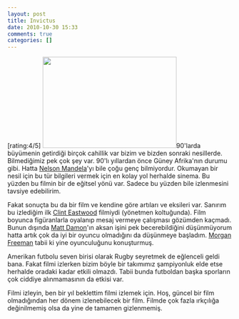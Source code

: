 ```yaml
---
layout: post
title: Invictus
date: 2010-10-30 15:33
comments: true
categories: []
---
```

[rating:4/5]
<img class="alignleft size-medium wp-image-2059" title="invictus_32" src="http://onurbaykal.com.tr/wp-content/uploads/2010/10/invictus_32-300x205.jpg" alt="" width="300" height="205" />90'larda büyümenin getirdiği birçok cahillik var bizim ve bizden sonraki nesillerde. Bilmediğimiz pek çok şey var. 90'lı yıllardan önce Güney Afrika'nın durumu gibi. Hatta <a class="zem_slink" title="Nelson Mandela" rel="wikipedia" href="http://en.wikipedia.org/wiki/Nelson_Mandela">Nelson Mandela</a>'yı bile çoğu genç bilmiyordur. Okumayan bir nesil için bu tür bilgileri vermek için en kolay yol herhalde sinema. Bu yüzden bu filmin bir de eğitsel yönü var. Sadece bu yüzden bile izlenmesini tavsiye edebilirim.

Fakat sonuçta bu da bir film ve kendine göre artıları ve eksileri var. Sanırım bu izlediğim ilk <a class="zem_slink" title="Clint Eastwood" rel="imdb" href="http://www.imdb.com/name/nm0000142/">Clint Eastwood</a> filmiydi (yönetmen koltuğunda). Film boyunca figüranlarla oyalanıp mesaj vermeye çalışması gözümden kaçmadı. Bunun dışında <a class="zem_slink" title="Matt Damon" rel="imdb" href="http://www.imdb.com/name/nm0000354/">Matt Damon</a>'ın aksan işini pek becerebildiğini düşünmüyorum hatta artık çok da iyi bir oyuncu olmadığını da düşünmeye başladım. <a class="zem_slink" title="Morgan Freeman" rel="imdb" href="http://www.imdb.com/name/nm0000151/">Morgan Freeman</a> tabii ki yine oyunculuğunu konuşturmuş.

Amerikan futbolu seven birisi olarak Rugby seyretmek de eğlenceli geldi bana. Fakat filmi izlerken bizim böyle bir takımımız şampiyonluk elde etse herhalde oradaki kadar etkili olmazdı. Tabii bunda futboldan başka sporların çok ciddiye alınmamasının da etkisi var.

Filmi izleyin, ben bir yıl beklettim filmi izlemek için. Hoş, güncel bir film olmadığından her dönem izlenebilecek bir film. Filmde çok fazla ırkçılığa değinilmemiş olsa da yine de tamamen gizlenmemiş.
